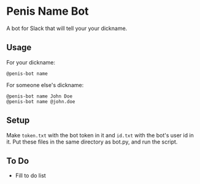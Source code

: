 # Penis Name Bot
A bot for Slack that will tell your your dickname.

## Usage
For your dickname:
```
@penis-bot name
```

For someone else's dickname:
```
@penis-bot name John Doe
@penis-bot name @john.doe
```

## Setup
Make `token.txt` with the bot token in it and `id.txt` with the bot's user id in it. Put these files in the same directory as bot.py, and run the script.

## To Do
* Fill to do list
